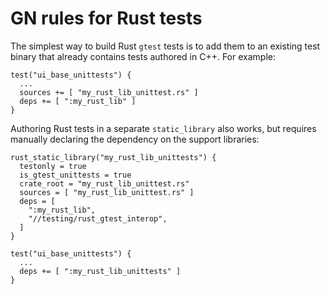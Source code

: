 # GN rules for Rust tests

The simplest way to build Rust `gtest` tests is to add them to an existing test
binary that already contains tests authored in C++. For example:

```gn
test("ui_base_unittests") {
  ...
  sources += [ "my_rust_lib_unittest.rs" ]
  deps += [ ":my_rust_lib" ]
}
```

Authoring Rust tests in a separate `static_library` also works, but requires
manually declaring the dependency on the support libraries:

```gn
rust_static_library("my_rust_lib_unittests") {
  testonly = true
  is_gtest_unittests = true
  crate_root = "my_rust_lib_unittest.rs"
  sources = [ "my_rust_lib_unittest.rs" ]
  deps = [
    ":my_rust_lib",
    "//testing/rust_gtest_interop",
  ]
}

test("ui_base_unittests") {
  ...
  deps += [ ":my_rust_lib_unittests" ]
}
```
